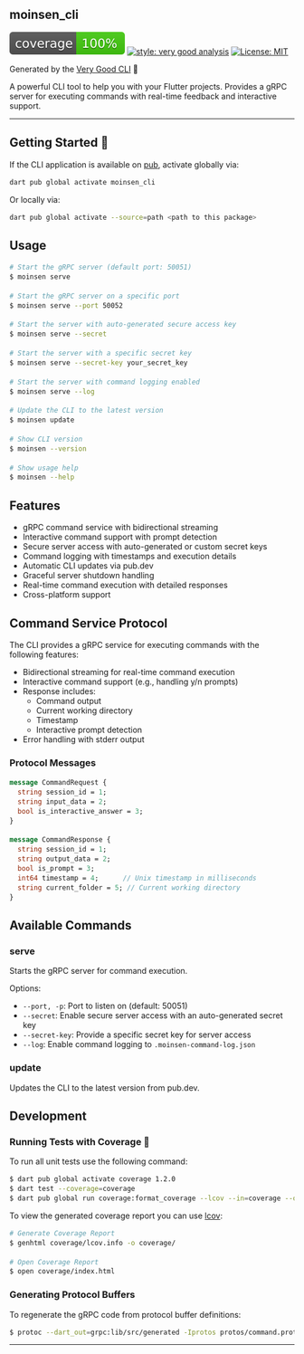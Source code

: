 ## moinsen_cli

![coverage][coverage_badge]
[![style: very good analysis][very_good_analysis_badge]][very_good_analysis_link]
[![License: MIT][license_badge]][license_link]

Generated by the [Very Good CLI][very_good_cli_link] 🤖

A powerful CLI tool to help you with your Flutter projects. Provides a gRPC server for executing commands with real-time feedback and interactive support.

---

## Getting Started 🚀

If the CLI application is available on [pub](https://pub.dev), activate globally via:

```sh
dart pub global activate moinsen_cli
```

Or locally via:

```sh
dart pub global activate --source=path <path to this package>
```

## Usage

```sh
# Start the gRPC server (default port: 50051)
$ moinsen serve

# Start the gRPC server on a specific port
$ moinsen serve --port 50052

# Start the server with auto-generated secure access key
$ moinsen serve --secret

# Start the server with a specific secret key
$ moinsen serve --secret-key your_secret_key

# Start the server with command logging enabled
$ moinsen serve --log

# Update the CLI to the latest version
$ moinsen update

# Show CLI version
$ moinsen --version

# Show usage help
$ moinsen --help
```

## Features

- gRPC command service with bidirectional streaming
- Interactive command support with prompt detection
- Secure server access with auto-generated or custom secret keys
- Command logging with timestamps and execution details
- Automatic CLI updates via pub.dev
- Graceful server shutdown handling
- Real-time command execution with detailed responses
- Cross-platform support

## Command Service Protocol

The CLI provides a gRPC service for executing commands with the following features:

- Bidirectional streaming for real-time command execution
- Interactive command support (e.g., handling y/n prompts)
- Response includes:
  - Command output
  - Current working directory
  - Timestamp
  - Interactive prompt detection
- Error handling with stderr output

### Protocol Messages

```protobuf
message CommandRequest {
  string session_id = 1;
  string input_data = 2;
  bool is_interactive_answer = 3;
}

message CommandResponse {
  string session_id = 1;
  string output_data = 2;
  bool is_prompt = 3;
  int64 timestamp = 4;      // Unix timestamp in milliseconds
  string current_folder = 5; // Current working directory
}
```

## Available Commands

### serve
Starts the gRPC server for command execution.

Options:
- `--port, -p`: Port to listen on (default: 50051)
- `--secret`: Enable secure server access with an auto-generated secret key
- `--secret-key`: Provide a specific secret key for server access
- `--log`: Enable command logging to `.moinsen-command-log.json`

### update
Updates the CLI to the latest version from pub.dev.

## Development

### Running Tests with Coverage 🧪

To run all unit tests use the following command:

```sh
$ dart pub global activate coverage 1.2.0
$ dart test --coverage=coverage
$ dart pub global run coverage:format_coverage --lcov --in=coverage --out=coverage/lcov.info
```

To view the generated coverage report you can use [lcov](https://github.com/linux-test-project/lcov):

```sh
# Generate Coverage Report
$ genhtml coverage/lcov.info -o coverage/

# Open Coverage Report
$ open coverage/index.html
```

### Generating Protocol Buffers

To regenerate the gRPC code from protocol buffer definitions:

```sh
$ protoc --dart_out=grpc:lib/src/generated -Iprotos protos/command.proto
```

---

[coverage_badge]: coverage_badge.svg
[license_badge]: https://img.shields.io/badge/license-MIT-blue.svg
[license_link]: https://opensource.org/licenses/MIT
[very_good_analysis_badge]: https://img.shields.io/badge/style-very_good_analysis-B22C89.svg
[very_good_analysis_link]: https://pub.dev/packages/very_good_analysis
[very_good_cli_link]: https://github.com/VeryGoodOpenSource/very_good_cli